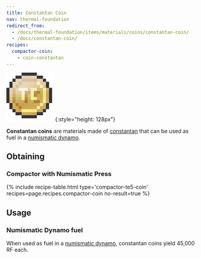 ```yaml
---
title: Constantan Coin
nav: thermal-foundation
redirect_from:
  - /docs/thermal-foundation/items/materials/coins/constantan-coin/
  - /docs/constantan-coin/
recipes:
  compactor-coin:
    - coin-constantan
---
```


![Constantan coin](/assets/images/thermal-foundation/coin-constantan.png){:style="height: 128px"}


**Constantan coins** are materials made of [constantan](/docs/thermal-foundation/constantan-ingot/)
that can be used as fuel in a [numismatic dynamo](/docs/thermal-expansion/numismatic-dynamo/).


Obtaining
---------

### Compactor with Numismatic Press
{% include recipe-table.html type='compactor-te5-coin' recipes=page.recipes.compactor-coin no-result=true %}


Usage
-----

### Numismatic Dynamo fuel
When used as fuel in a [numismatic dynamo](/docs/thermal-expansion/numismatic-dynamo/), constantan
coins yield 45,000 RF each.
